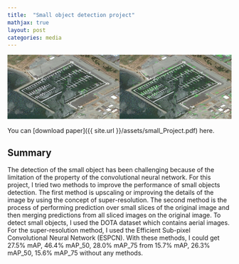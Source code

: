 ```yaml
---
title:  "Small object detection project"
mathjax: true
layout: post
categories: media
---
```


![detection](https://github.com/GijungLee/Small_object_detection_project/blob/main/data/Picture1.png?raw=true)


You can [download paper]({{ site.url }}/assets/small_Project.pdf) here.

## Summary

The detection of the small object has been challenging because of the limitation of the property of the convolutional neural network. For this project, I tried two methods to improve the performance of small objects detection. The first method is upscaling or improving the details of the image by using the concept of super-resolution. The second method is the process of performing prediction over small slices of the original image and then merging predictions from all sliced images on the original image. To detect small objects, I used the DOTA dataset which contains aerial images. For the super-resolution method, I used the Efficient Sub-pixel Convolutional Neural Network (ESPCN). With these methods, I could get 27.5% mAP, 46.4% mAP_50, 28.0% mAP_75 from 15.7% mAP, 26.3% mAP_50, 15.6% mAP_75 without any methods.

